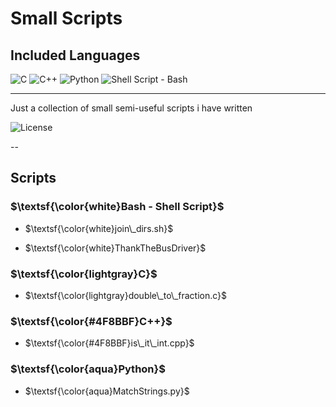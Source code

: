 # Small Scripts

<h2>Included Languages</h2>

![C](https://img.shields.io/badge/C-gray?style=for-the-badge&logo=c&logoColor=white)
![C++](https://img.shields.io/badge/c++-%2300599C.svg?style=for-the-badge&logo=c%2B%2B&logoColor=white)
![Python](https://img.shields.io/badge/python-3670A0?style=for-the-badge&logo=python&logoColor=ffdd54)
![Shell Script - Bash](https://img.shields.io/badge/Shell_Script_(Bash)-black?style=for-the-badge&logo=gnu-bash&logoColor=white)

---

Just a collection of small semi-useful scripts i have written

![License](https://img.shields.io/badge/License-MIT-black?style=for-the-badge)

--

## Scripts

### $\textsf{\color{white}Bash - Shell Script}$

- $\textsf{\color{white}join\_dirs.sh}$

- $\textsf{\color{white}ThankTheBusDriver}$

### $\textsf{\color{lightgray}C}$

- $\textsf{\color{lightgray}double\_to\_fraction.c}$

### $\textsf{\color{#4F8BBF}C++}$

- $\textsf{\color{#4F8BBF}is\_it\_int.cpp}$

### $\textsf{\color{aqua}Python}$

- $\textsf{\color{aqua}MatchStrings.py}$
